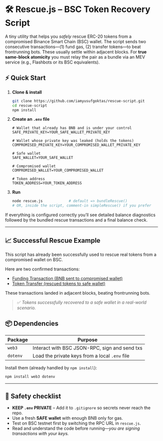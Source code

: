 # 🛠️ Rescue.js – BSC Token Recovery Script

A tiny utility that helps you _safely_ rescue ERC-20 tokens from a compromised Binance Smart Chain (BSC) wallet. The script sends two consecutive transactions—(1) fund gas, (2) transfer tokens—to beat frontrunning bots. These usually settle within adjacent blocks. For **true same-block atomicity** you must relay the pair as a bundle via an MEV service (e.g., Flashbots or its BSC equivalents).


## ⚡ Quick Start

1. **Clone & install**
   ```bash
   git clone https://github.com/iamyusufgoktas/rescue-script.git
   cd rescue-script
   npm install
   ```
2. **Create an `.env` file**
   ```env
   # Wallet that already has BNB and is under your control
   SAFE_PRIVATE_KEY=YOUR_SAFE_WALLET_PRIVATE_KEY

   # Wallet whose private key was leaked (holds the tokens)
   COMPROMISED_PRIVATE_KEY=YOUR_COMPROMISED_WALLET_PRIVATE_KEY

   # Safe wallet
   SAFE_WALLET=YOUR_SAFE_WALLET

   # Compromised wallet
   COMPROMISED_WALLET=YOUR_COMPROMISED_WALLET

   # Token address
   TOKEN_ADDRESS=YOUR_TOKEN_ADDRESS
   ```
3. **Run**
   ```bash
   node rescue.js            # default => bundleRescue()
   # OR, inside the script, comment-in simpleRescue() if you prefer
   ```

If everything is configured correctly you’ll see detailed balance diagnostics followed by the bundled rescue transactions and a final balance check.


---

## 📈 Successful Rescue Example

This script has already been successfully used to rescue real tokens from a compromised wallet on BSC.

Here are two confirmed transactions:

- [Funding Transaction (BNB sent to compromised wallet)](https://bscscan.com/tx/0xf486ae4ad8157d1e038796ea9c12b46ea1ece90c5a07ec260d2868f8b91e564a)
- [Token Transfer (rescued tokens to safe wallet)](https://bscscan.com/tx/0x9e878463816461ee8db0d3085b49df25e4d3b23f9cde95eb43ba0b1134fb93e2)

These transactions landed in adjacent blocks, beating frontrunning bots.

> ✅ _Tokens successfully recovered to a safe wallet in a real-world scenario._


## 📦 Dependencies

| Package | Purpose |
|---------|---------|
| `web3`  | Interact with BSC JSON-RPC, sign and send txs |
| `dotenv`| Load the private keys from a local `.env` file |

Install them (already handled by `npm install`):
```bash
npm install web3 dotenv
```

---

## 🔐 Safety checklist

* **KEEP `.env` PRIVATE** – Add it to `.gitignore` so secrets never reach the repo.
* Use a fresh **SAFE wallet** with enough BNB only for gas.
* Test on BSC testnet first by switching the RPC URL in `rescue.js`.
* Read and understand the code before running—_you are signing transactions with your keys._